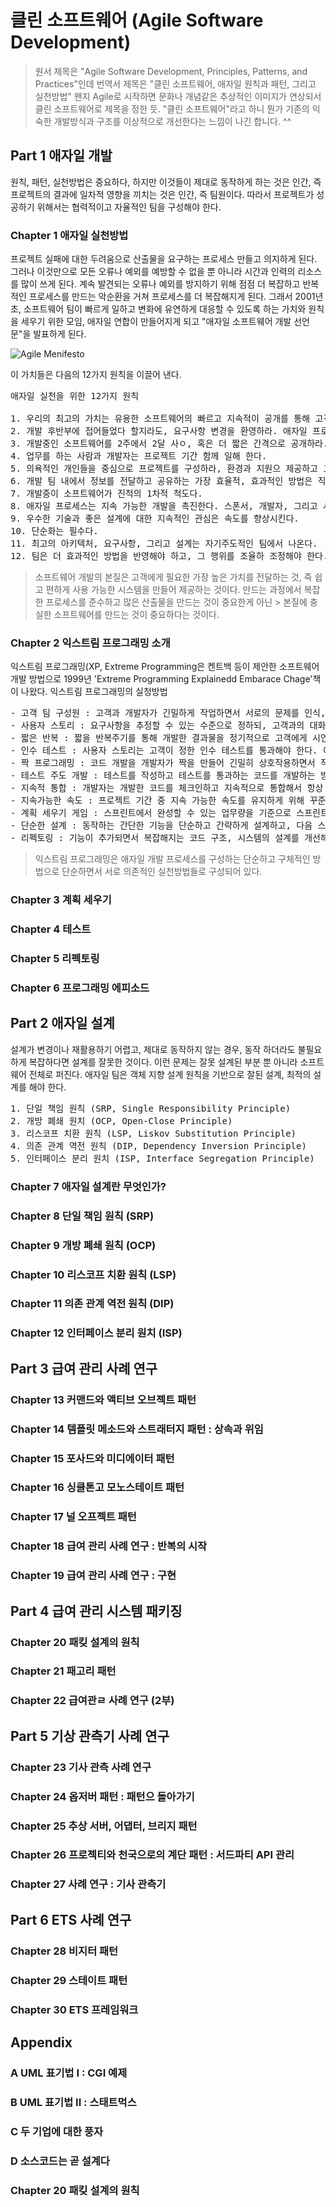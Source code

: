 # 클린 소프트웨어 (Agile Software Development)
> 원서 제목은 "Agile Software Development, Principles, Patterns, and Practices"인데 번역서 제목은 "클린 소프트웨어, 애자일 원칙과 패턴, 그리고 실천방법"
> 왠지 Agile로 시작하면 문화나 개념같은 추상적인 이미지가 연상되서 클린 소프트웨어로 제목을 정한 듯.
> "클린 소프트웨어"라고 하니 뭔가 기존의 익숙한 개발방식과 구조를 이상적으로 개선한다는 느낌이 나긴 합니다. ^^


## Part 1 애자일 개발
원칙, 패턴, 실천방법은 중요하다, 하지만 이것들이 제대로 동작하게 하는 것은 인간, 즉 프로젝트의 결과에 일차적 영향을 끼치는 것은 인간, 즉 팀원이다.
따라서 프로젝트가 성공하기 위해서는 협력적이고 자율적인 팀을 구성해야 한다.

### Chapter 1 애자일 실천방법
프로젝트 실패에 대한 두려움으로 산출물을 요구하는 프로세스 만들고 의지하게 된다. 그러나 이것만으로 모든 오류나 예외를 예방할 수 없을 뿐 아니라 시간과 인력의 리소스를 많이 쓰게 된다. 계속 발견되는 오류나 예외를 방지하기 위해 점점 더 복잡하고 반복적인 프로세스를 만드는 악순환을 거쳐 프로세스를 더 복잡해지게 된다.
그래서 2001년 초, 소프트웨어 팀이 빠르게 일하고 변화에 유연하게 대응할 수 있도록 하는 가치와 원칙을 세우기 위한 모임, 애자일 연합이 만들어지게 되고 "애자일 소프트웨어 개발 선언문"을 발표하게 된다.

![Agile Menifesto](https://github.com/haesiku/books/blob/main/clean_software/images/agile-manifesto.png)

이 가치들은 다음의 12가지 원칙을 이끌어 낸다.
<pre>
애자일 실천을 위한 12가지 원칙

1. 우리의 최고의 가치는 유용한 소프트웨어의 빠르고 지속적이 공개를 통해 고객을 만족시키는 것이다
2. 개발 후반부에 접어들었다 할지라도, 요구사항 변경을 환영하라. 애자일 프로세스는 고객의 경쟁 우위를 위해 변화를 수용하라.
3. 개발중인 소프트웨어를 2주에서 2달 사ㅇ, 혹은 더 짧은 간격으로 공개하라.
4. 업무를 하는 사람과 개발자는 프로젝트 기간 함께 일해 한다.
5. 의욕적인 개인들을 중심으로 프로젝트를 구성하라, 환경과 지원으 제공하고 그들이 그 일을 해낼 것이라고 믿고 맡겨라
6. 개발 팀 내에서 정보를 전달하고 공유하는 가장 효율적, 효과적인 방법은 직접 1:1로 대화하는 것이다.
7. 개발중이 소프트웨어가 진척의 1차적 척도다.
8. 애자일 프로세스는 지속 가능한 개발을 촉진한다. 스폰서, 개발자, 그리고 사용자는 꾸준히 지속적인 속도를 유지할 수 있어야 한다.
9. 우수한 기술과 좋은 설계에 대한 지속적인 관심은 속도를 향상시킨다.
10. 단순화는 필수다.
11. 최고의 아키텍처, 요구사항, 그리고 설계는 자기주도적인 팀에서 나온다.
12. 팀은 더 효과적인 방법을 반영해야 하고, 그 행위를 조율하 조정해야 한다.
</pre>

> 소프트웨어 개발의 본질은 고객에게 필요한 가장 높은 가치를 전달하는 것, 즉 쉽고 편하게 사용 가능한 시스템을 만들어 제공하는 것이다. 만드는 과정에서 복잡한 프로세스를 준수하고 많은 산출물을 만드는 것이 중요한게 아닌 > 본질에 충실한 소프트웨어를 만드는 것이 중요하다는 것이다.


### Chapter 2 익스트림 프로그래밍 소개
익스트림 프로그래밍(XP, Extreme Programming은 켄트백 등이 제안한 소프트웨어 개발 방법으로 1999년 'Extreme Programming Explainedd Embarace Chage'책이 나왔다.
익스트림 프로그래밍의 실청방법

<pre>
- 고객 팀 구성원 : 고객과 개발자가 긴밀하게 작업하면서 서로의 문제를 인식, 해결하기 위해 노력한다.
- 사용자 스토리 : 요구사항을 추정할 수 있는 수준으로 정하되, 고객과의 대화를 통해 요구사항의 세부내용, 우선순위, 추정 비용에 근거한 구현 일정을 수립한다.
- 짧은 반복 : 짧을 반복주기를 통해 개발한 결과물을 정기적으로 고객에게 시연하고 피드백을 받아 반영한다. 
- 인수 테스트 : 사용자 스토리는 고객이 정한 인수 테스트를 통과해야 한다. 이 테스트는 자동적으로 반복적으로 실행될 수 있는 스크립트 형태로 작성한다.
- 짝 프로그래밍 : 코드 개발을 개발자가 짝을 만들어 긴밀히 상호작용하면서 작성한다. 이 방식은 팀 내부의 지식 확산에 도움이 된다.
- 테스트 주도 개발 : 테스트를 작성하고 테스트를 통과하는 코드를 개발하는 방식으로 개발자가 프로그램의 정상 동작을 확인하고, 리펙토링하는데 도움을 준다.
- 지속적 통합 : 개발자는 개발한 코드를 체크인하고 지속적으로 통합해서 항상 오류없는 코드를 유지한다.
- 지속가능한 속도 : 프로젝트 기간 중 지속 가능한 속도를 유지하게 위해 꾸준하고 적당한 속도를 유지한다.
- 계획 세우기 게임 : 스프린트에서 완성할 수 있는 업무량을 기준으로 스프린트 계획을 수립한다.
- 단순한 설계 : 동작하는 간단한 기능을 단순하고 간략하게 설계하고, 다음 스프린트로 넘어갈때 개발된 코드를 기반으로 현행화한다. 
- 리펙토링 : 기능이 추가되면서 복잡해지는 코드 구조, 시스템의 설계를 개선해서 가능한 깔끔하고 단순하며 의미있는 코드를 유지한다.
</pre>

> 익스트림 프로그래밍은 애자일 개발 프로세스를 구성하는 단순하고 구체적인 방법으로 단순하면서 서로 의존적인 실천방법들로 구성되어 있다.

### Chapter 3 계획 세우기
### Chapter 4 테스트
### Chapter 5 리펙토링
### Chapter 6 프로그래밍 에피소드


## Part 2 애자일 설계
설계가 변경이나 재활용하기 어렵고, 제대로 동작하지 않는 경우, 동작 하더라도 불필요하게 복잡하다면 설계를 잘못한 것이다. 이런 문제는 잘못 설계된 부분 뿐 아니라 소프트웨어 전체로 퍼진다.
애자일 팀은 객체 지향 설계 원칙을 기반으로 잘된 설계, 최적의 설계를 해야 한다.

<pre>
1. 단일 책임 원칙 (SRP, Single Responsibility Principle)
2. 개방 폐쇄 원치 (OCP, Open-Close Principle)
3. 리스코프 치환 원칙 (LSP, Liskov Substitution Principle) 
4. 의존 관계 역전 원칙 (DIP, Dependency Inversion Principle)
5. 인터페이스 분리 원치 (ISP, Interface Segregation Principle) 
</pre>

### Chapter 7 애자일 설계란 무엇인가? 
### Chapter 8 단일 책임 원칙 (SRP)
### Chapter 9 개방 폐쇄 원칙 (OCP)
### Chapter 10 리스코프 치환 원칙 (LSP) 
### Chapter 11 의존 관계 역전 원칙 (DIP)
### Chapter 12 인터페이스 분리 원치 (ISP) 

## Part 3 급여 관리 사례 연구
### Chapter 13 커맨드와 액티브 오브젝트 패턴
### Chapter 14 템플릿 메소드와 스트래터지 패턴 : 상속과 위임
### Chapter 15 포사드와 미디에이터 패턴
### Chapter 16 싱클톤고 모노스테이트 패턴
### Chapter 17 널 오프젝트 패턴
### Chapter 18 급여 관리 사례 연구 : 반복의 시작
### Chapter 19 급여 관리 사례 연구 : 구현

## Part 4 급여 관리 시스템 패키징
### Chapter 20 패킺 설계의 원칙
### Chapter 21 패고리 패턴
### Chapter 22 급여관ㄹ 사례 연구 (2부)

## Part 5 기상 관측기 사례 연구
### Chapter 23 기사 관측 사례 연구
### Chapter 24 옵저버 패턴 : 패턴으 돌아가기
### Chapter 25 추상 서버, 어댑터, 브리지 패턴
### Chapter 26 프로젝티와 천국으로의 계단 패턴 : 서드파티 API 관리
### Chapter 27 사례 연구 : 기사 관측기

## Part 6 ETS 사례 연구 
### Chapter 28 비지터 패턴 
### Chapter 29 스테이트 패턴
### Chapter 30 ETS 프레임워크

## Appendix 
### A UML 표기법 I : CGI 예제
### B UML 표기법 II : 스태트먹스
### C 두 기업에 대한 풍자
### D 소스코드는 곧 설계다

### Chapter 20 패킺 설계의 원칙
